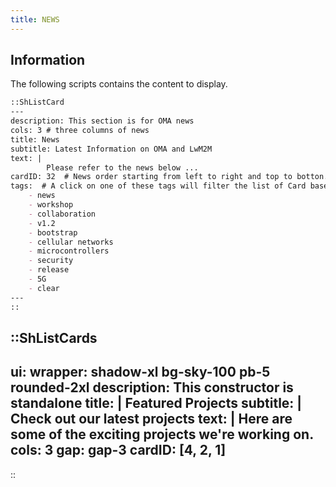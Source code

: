 ```yaml
---
title: NEWS
---
```


## Information
The following scripts contains the content to display.

```md
::ShListCard
---
description: This section is for OMA news
cols: 3 # three columns of news
title: News
subtitle: Latest Information on OMA and LwM2M
text: |
        Please refer to the news below ...
cardID: 32  # News order starting from left to right and top to botton.
tags:  # A click on one of these tags will filter the list of Card based on that selection
    - news
    - workshop
    - collaboration
    - v1.2
    - bootstrap
    - cellular networks
    - microcontrollers
    - security
    - release
    - 5G
    - clear
---
::

```

::ShListCards
---
ui:
    wrapper: shadow-xl bg-sky-100 pb-5 rounded-2xl
description: This constructor is standalone
title: |
    Featured Projects
subtitle: |
    Check out our latest projects
text: |
    Here are some of the exciting projects we're working on.
cols: 3
gap: gap-3
cardID: [4, 2, 1]
---
::
